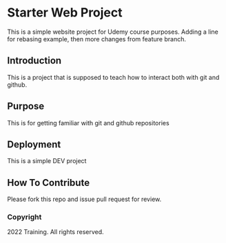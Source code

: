 # Starter Web Project
This is a simple website project for Udemy course purposes. Adding a line for rebasing example, then more changes from feature branch.

## Introduction
This is a project that is supposed to teach how to interact both with git and github.

## Purpose
This is for getting familiar with git and github repositories

## Deployment
This is a simple DEV project

## How To Contribute
Please fork this repo and issue pull request for review.

### Copyright

2022 Training. All rights reserved.